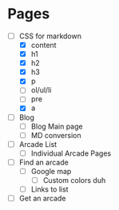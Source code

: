 # Pages

- [ ] CSS for markdown
	- [x] content
	- [x] h1
	- [x] h2
	- [x] h3
	- [x] p
	- [ ] ol/ul/li
	- [ ] pre
	- [x] a
- [ ] Blog
	- [ ] Blog Main page
	- [ ] MD conversion
- [ ] Arcade List
	- [ ] Individual Arcade Pages
- [ ] Find an arcade
	- [ ] Google map
		- [ ] Custom colors duh
	- [ ] Links to list
- [ ] Get an arcade